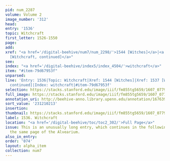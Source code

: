 ```yaml
---
pid: num_2287
volume: Volume 2
image_number: '312'
head:
entry: '1536'
topic: Witchcraft
first_letter: 1526-1550
page:
add:
xref: "<a href='/digital-beehive/num7/num_2298/'>1544 [Witches]</a>|<a href='/digital-beehive/num7/num_2288/'>1537
  [Witchcraft, continued]</a>"
see:
index: "<a href='/digital-beehive/index5/index_4504/'>witchcraft</a>"
item: "#item-79d67953f"
unparsed:
line: 'Entry: 1536|Topic: Witchcraft|Xref: 1544 [Witches]|Xref: 1537 [Witchcraft,
  continued]|Index: witchcraft|#item-79d67953f'
selection: https://stacks.stanford.edu/image/iiif/fm855tg5659/1607_0779/824,213,2966,1154/full/0/default.jpg
full_image: https://stacks.stanford.edu/image/iiif/fm855tg5659/1607_0779/full/full/0/default.jpg
annotation_uri: http://beehive-anno.library.upenn.edu/annotation/1676398320483
sort_value: '231210213'
insertion:
thumbnail: https://stacks.stanford.edu/image/iiif/fm855tg5659/1607_0779/824,213,600,180/250,/0/default.jpg
label: 1536. Witchcraft
location: "<a href='/digital-beehive/toc/toc2_302/'>Full Page</a>"
issue: This is an unusually long entry, which continues in the following entry on
  the same page of the Alvearium.
also_in_entry:
order: '074'
layout: alpha_item
collection: num7
---
```


